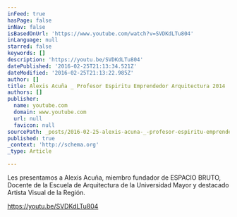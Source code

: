 ```yaml
---
inFeed: true
hasPage: false
inNav: false
isBasedOnUrl: 'https://www.youtube.com/watch?v=SVDKdLTu804'
inLanguage: null
starred: false
keywords: []
description: 'https://youtu.be/SVDKdLTu804'
datePublished: '2016-02-25T21:13:34.521Z'
dateModified: '2016-02-25T21:13:22.985Z'
author: []
title: Alexis Acuña _ Profesor Espiritu Emprendedor Arquitectura 2014
authors: []
publisher:
  name: youtube.com
  domain: www.youtube.com
  url: null
  favicon: null
sourcePath: _posts/2016-02-25-alexis-acuna-_-profesor-espiritu-emprendedor-arquitectura-20.md
published: true
_context: 'http://schema.org'
_type: Article

---
```

Les presentamos a Alexis Acuña, miembro fundador de ESPACIO BRUTO, Docente de la Escuela de Arquitectura de la Universidad Mayor y destacado Artista Visual de la Región.

https://youtu.be/SVDKdLTu804